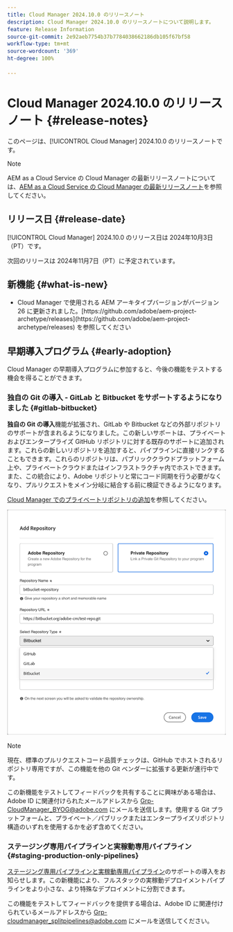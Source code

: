 ```yaml
---
title: Cloud Manager 2024.10.0 のリリースノート
description: Cloud Manager 2024.10.0 のリリースノートについて説明します。
feature: Release Information
source-git-commit: 2e92aeb7754b37b7784038662186db105f67bf58
workflow-type: tm+mt
source-wordcount: '369'
ht-degree: 100%

---
```


# Cloud Manager 2024.10.0 のリリースノート {#release-notes}

このページは、[!UICONTROL Cloud Manager] 2024.10.0 のリリースノートです。

>[!NOTE]
>
>AEM as a Cloud Service の Cloud Manager の最新リリースノートについては、[AEM as a Cloud Service の Cloud Manager の最新リリースノート](https://experienceleague.adobe.com/ja/docs/experience-manager-cloud-service/content/release-notes/cloud-manager/current)を参照してください。



## リリース日 {#release-date}

<!-- SAVE FOR FUTURE POSSIBLE USE No notable bugs or features for the September release of Cloud Manager. -->

[!UICONTROL Cloud Manager] 2024.10.0 のリリース日は 2024年10月3日（PT）です。

次回のリリースは 2024年11月7日（PT）に予定されています。



## 新機能 {#what-is-new}

* <!-- BOTH CS & AMS --> Cloud Manager で使用される AEM アーキタイプバージョンがバージョン 26 に更新されました。[https://github.com/adobe/aem-project-archetype/releases](https://github.com/adobe/aem-project-archetype/releases) を参照してください
<!-- (CMGR-59817) -->



## 早期導入プログラム {#early-adoption}

Cloud Manager の早期導入プログラムに参加すると、今後の機能をテストする機会を得ることができます。

### 独自の Git の導入 - GitLab と Bitbucket をサポートするようになりました {#gitlab-bitbucket}

<!-- BOTH CS & AMS -->

**独自の Git の導入**&#x200B;機能が拡張され、GitLab や Bitbucket などの外部リポジトリのサポートが含まれるようになりました。この新しいサポートは、プライベートおよびエンタープライズ GitHub リポジトリに対する既存のサポートに追加されます。これらの新しいリポジトリを追加すると、パイプラインに直接リンクすることもできます。これらのリポジトリは、パブリッククラウドプラットフォーム上や、プライベートクラウドまたはインフラストラクチャ内でホストできます。また、この統合により、Adobe リポジトリと常にコード同期を行う必要がなくなり、プルリクエストをメイン分岐に結合する前に検証できるようになります。

[Cloud Manager でのプライベートリポジトリの追加](/help/managing-code/external-repositories.md)を参照してください。

![リポジトリを追加ダイアログボックス](/help/release-notes/assets/repositories-add-release-notes.png)

>[!NOTE]
>
>現在、標準のプルリクエストコード品質チェックは、GitHub でホストされるリポジトリ専用ですが、この機能を他の Git ベンダーに拡張する更新が進行中です。

この新機能をテストしてフィードバックを共有することに興味がある場合は、Adobe ID に関連付けられたメールアドレスから [Grp-CloudManager_BYOG@adobe.com](mailto:Grp-CloudManager_BYOG@adobe.com) にメールを送信します。使用する Git プラットフォームと、プライベート／パブリックまたはエンタープライズリポジトリ構造のいずれを使用するかを必ず含めてください。

### ステージング専用パイプラインと実稼動専用パイプライン {#staging-production-only-pipelines}

[ステージング専用パイプラインと実稼動専用パイプライン](/help/using/stage-prod-only.md)のサポートの導入をお知らせします。この新機能により、フルスタックの実稼動デプロイメントパイプラインをより小さな、より特殊なデプロイメントに分割できます。

この機能をテストしてフィードバックを提供する場合は、Adobe ID に関連付けられているメールアドレスから [Grp-cloudmanager_splitpipelines@adobe.com](mailto:Grp-cloudmanager_splitpipelines@adobe.com) にメールを送信してください。

<!-- ## Bug fixes

* text
-->

<!-- Known Issues {#known-issues}

 -->
